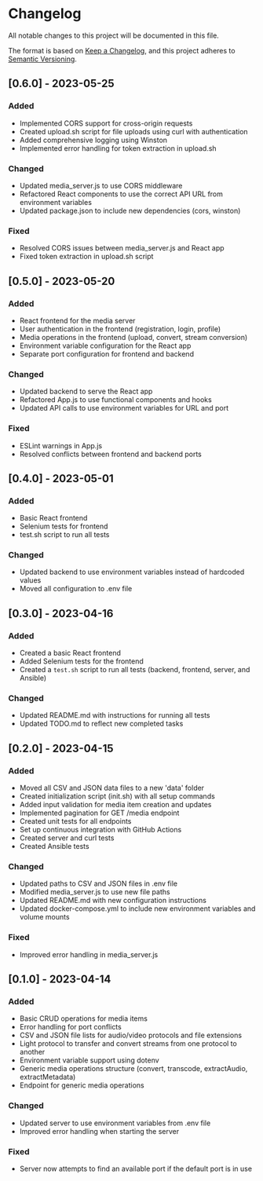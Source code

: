 # Changelog

All notable changes to this project will be documented in this file.

The format is based on [Keep a Changelog](https://keepachangelog.com/en/1.0.0/),
and this project adheres to [Semantic Versioning](https://semver.org/spec/v2.0.0.html).

## [0.6.0] - 2023-05-25

### Added
- Implemented CORS support for cross-origin requests
- Created upload.sh script for file uploads using curl with authentication
- Added comprehensive logging using Winston
- Implemented error handling for token extraction in upload.sh

### Changed
- Updated media_server.js to use CORS middleware
- Refactored React components to use the correct API URL from environment variables
- Updated package.json to include new dependencies (cors, winston)

### Fixed
- Resolved CORS issues between media_server.js and React app
- Fixed token extraction in upload.sh script

## [0.5.0] - 2023-05-20

### Added
- React frontend for the media server
- User authentication in the frontend (registration, login, profile)
- Media operations in the frontend (upload, convert, stream conversion)
- Environment variable configuration for the React app
- Separate port configuration for frontend and backend

### Changed
- Updated backend to serve the React app
- Refactored App.js to use functional components and hooks
- Updated API calls to use environment variables for URL and port

### Fixed
- ESLint warnings in App.js
- Resolved conflicts between frontend and backend ports

## [0.4.0] - 2023-05-01

### Added
- Basic React frontend
- Selenium tests for frontend
- test.sh script to run all tests

### Changed
- Updated backend to use environment variables instead of hardcoded values
- Moved all configuration to .env file

## [0.3.0] - 2023-04-16

### Added
- Created a basic React frontend
- Added Selenium tests for the frontend
- Created a `test.sh` script to run all tests (backend, frontend, server, and Ansible)

### Changed
- Updated README.md with instructions for running all tests
- Updated TODO.md to reflect new completed tasks

## [0.2.0] - 2023-04-15

### Added
- Moved all CSV and JSON data files to a new 'data' folder
- Created initialization script (init.sh) with all setup commands
- Added input validation for media item creation and updates
- Implemented pagination for GET /media endpoint
- Created unit tests for all endpoints
- Set up continuous integration with GitHub Actions
- Created server and curl tests
- Created Ansible tests

### Changed
- Updated paths to CSV and JSON files in .env file
- Modified media_server.js to use new file paths
- Updated README.md with new configuration instructions
- Updated docker-compose.yml to include new environment variables and volume mounts

### Fixed
- Improved error handling in media_server.js

## [0.1.0] - 2023-04-14

### Added
- Basic CRUD operations for media items
- Error handling for port conflicts
- CSV and JSON file lists for audio/video protocols and file extensions
- Light protocol to transfer and convert streams from one protocol to another
- Environment variable support using dotenv
- Generic media operations structure (convert, transcode, extractAudio, extractMetadata)
- Endpoint for generic media operations

### Changed
- Updated server to use environment variables from .env file
- Improved error handling when starting the server

### Fixed
- Server now attempts to find an available port if the default port is in use

